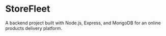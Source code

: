 # StoreFleet
A backend project built with Node.js, Express, and MongoDB for an online products delivery platform.
